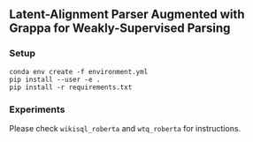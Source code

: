 ## Latent-Alignment Parser Augmented with Grappa for Weakly-Supervised Parsing

### Setup

    conda env create -f environment.yml
    pip install --user -e .
    pip install -r requirements.txt


### Experiments 


Please check `wikisql_roberta` and `wtq_roberta` for instructions.
